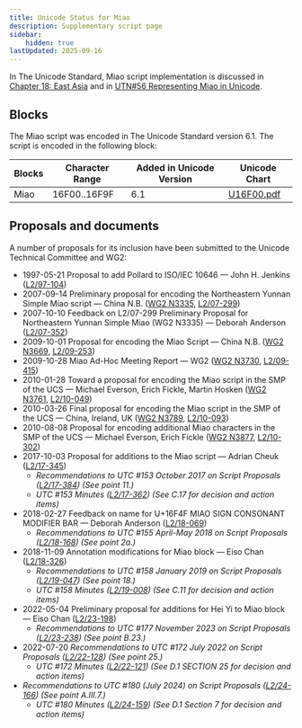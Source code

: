 ```yaml
---
title: Unicode Status for Miao
description: Supplementary script page
sidebar:
    hidden: true
lastUpdated: 2025-09-16
---
```


In The Unicode Standard, Miao script implementation is discussed in [Chapter 18: East Asia](https://www.unicode.org/versions/latest/core-spec/chapter-18/#G42236) and in [UTN#56 Representing Miao in Unicode](https://www.unicode.org/notes/tn56/).

## Blocks

The Miao script was encoded in The Unicode Standard version 6.1. The script is encoded in the following block:

| Blocks | Character Range | Added in Unicode Version | Unicode Chart |
| ------ | --------------- | ------------------------ | ------------- |
| Miao | 16F00..16F9F | 6.1 | [U16F00.pdf](http://www.unicode.org/charts/PDF/U16F00.pdf) |

## Proposals and documents

A number of proposals for its inclusion have been submitted to the Unicode Technical Committee and WG2:
- 1997-05-21 Proposal to add Pollard to ISO/IEC 10646 — John H. Jenkins ([L2/97-104](http://www.unicode.org/L2/L1997/97104-Pollard.pdf))
- 2007-09-14 Preliminary proposal for encoding the Northeastern Yunnan Simple Miao script — China N.B. ([WG2 N3335](https://www.unicode.org/wg2/docs/n3335.pdf), [L2/07-299](http://www.unicode.org/cgi-bin/GetMatchingDocs.pl?L2/07-299))
- 2007-10-10 Feedback on L2/07-299 Preliminary Proposal for Northeastern Yunnan Simple Miao (WG2 N3335) — Deborah Anderson ([L2/07-352](http://www.unicode.org/cgi-bin/GetMatchingDocs.pl?L2/07-352))
- 2009-10-01 Proposal for encoding the Miao Script — China N.B. ([WG2 N3669](https://www.unicode.org/wg2/docs/n3669.pdf), [L2/09-253](http://www.unicode.org/cgi-bin/GetMatchingDocs.pl?L2/09-253))
- 2009-10-28 Miao Ad-Hoc Meeting Report — WG2  ([WG2 N3730](https://www.unicode.org/wg2/docs/n3730.pdf), [L2/09-415](http://www.unicode.org/cgi-bin/GetMatchingDocs.pl?L2/09-415))
- 2010-01-28 Toward a proposal for encoding the Miao script in the SMP of the UCS — Michael Everson, Erich Fickle, Martin Hosken ([WG2 N3761](https://www.unicode.org/wg2/docs/n3761.pdf), [L2/10-049](http://www.unicode.org/cgi-bin/GetMatchingDocs.pl?L2/10-049))
- 2010-03-26 Final proposal for encoding the Miao script in the SMP of the UCS — China, Ireland, UK ([WG2 N3789](https://www.unicode.org/wg2/docs/n3789.pdf), [L2/10-093](http://www.unicode.org/cgi-bin/GetMatchingDocs.pl?L2/10-093))
- 2010-08-08 Proposal for encoding additional Miao characters in the SMP of the UCS — Michael Everson, Erich Fickle ([WG2 N3877](https://www.unicode.org/wg2/docs/n3877.pdf), [L2/10-302](http://www.unicode.org/cgi-bin/GetMatchingDocs.pl?L2/10-302))
- 2017-10-03 Proposal for additions to the Miao script — Adrian Cheuk ([L2/17-345](http://www.unicode.org/cgi-bin/GetMatchingDocs.pl?L2/17-345))
  - _Recommendations to UTC #153 October 2017 on Script Proposals ([L2/17-384](http://www.unicode.org/L2/L2017/17384-script-ad-hoc-recs.pdf)) (See point 11.)_
  - _UTC #153 Minutes ([L2/17-362](http://www.unicode.org/L2/L2017/17362.htm)) (See C.17 for decision and action items)_
- 2018-02-27 Feedback on name for U+16F4F MIAO SIGN CONSONANT MODIFIER BAR — Deborah Anderson ([L2/18-069](http://www.unicode.org/cgi-bin/GetMatchingDocs.pl?L2/18-069))
  - _Recommendations to UTC #155 April-May 2018 on Script Proposals ([L2/18-168](http://www.unicode.org/L2/L2018/18168-script-rec.pdf)) (See point 2a.)_
- 2018-11-09 Annotation modifications for Miao block — Eiso Chan ([L2/18-326](http://www.unicode.org/cgi-bin/GetMatchingDocs.pl?L2/18-326))
  - _Recommendations to UTC #158 January 2019 on Script Proposals ([L2/19-047](https://www.unicode.org/L2/L2019/19047-script-adhoc-recs.pdf)) (See point 18.)_
  - _UTC #158 Minutes ([L2/19-008](https://www.unicode.org/L2/L2019/19008.htm)) (See C.11 for decision and action items)_
- 2022-05-04 Preliminary proposal for additions for Hei Yi to Miao block — Eiso Chan ([L2/23-198](http://www.unicode.org/cgi-bin/GetMatchingDocs.pl?L2/23-198))
  - _Recommendations to UTC #177 November 2023 on Script Proposals ([L2/23-238](http://www.unicode.org/cgi-bin/GetMatchingDocs.pl?L2/23-238)) (See point B.23.)_
- 2022-07-20 _Recommendations to UTC #172 July 2022 on Script Proposals ([L2/22-128](http://www.unicode.org/cgi-bin/GetMatchingDocs.pl?L2/22-128)) (See point 25.)_
  - _UTC #172 Minutes ([L2/22-121](https://www.unicode.org/L2/L2022/22121.htm)) (See D.1 SECTION 25 for decision and action items)_
- _Recommendations to UTC #180 (July 2024) on Script Proposals ([L2/24-166](https://www.unicode.org/cgi-bin/GetMatchingDocs.pl?L2/24-166)) (See point A.III.7.)_
  - _UTC #180 Minutes ([L2/24-159](https://www.unicode.org/L2/L2024/24159.htm)) (See D.1 Section 7 for decision and action items)_
